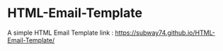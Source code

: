 # HTML-Email-Template
A simple HTML Email Template link : https://subway74.github.io/HTML-Email-Template/
